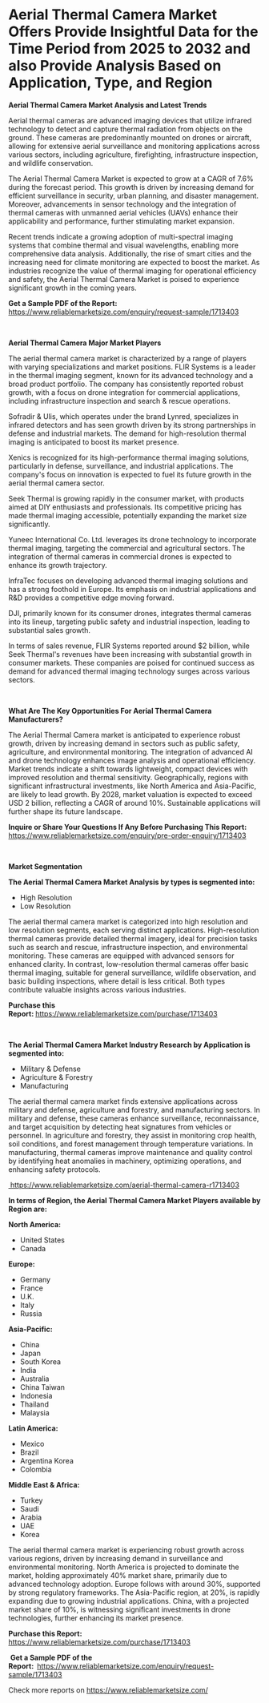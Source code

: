 <p><h1>Aerial Thermal Camera Market Offers Provide Insightful Data for the Time Period from 2025 to 2032 and also Provide Analysis Based on Application, Type, and Region</h1></p><p><strong>Aerial Thermal Camera Market Analysis and Latest Trends</strong></p>
<p><p>Aerial thermal cameras are advanced imaging devices that utilize infrared technology to detect and capture thermal radiation from objects on the ground. These cameras are predominantly mounted on drones or aircraft, allowing for extensive aerial surveillance and monitoring applications across various sectors, including agriculture, firefighting, infrastructure inspection, and wildlife conservation.</p><p>The Aerial Thermal Camera Market is expected to grow at a CAGR of 7.6% during the forecast period. This growth is driven by increasing demand for efficient surveillance in security, urban planning, and disaster management. Moreover, advancements in sensor technology and the integration of thermal cameras with unmanned aerial vehicles (UAVs) enhance their applicability and performance, further stimulating market expansion.</p><p>Recent trends indicate a growing adoption of multi-spectral imaging systems that combine thermal and visual wavelengths, enabling more comprehensive data analysis. Additionally, the rise of smart cities and the increasing need for climate monitoring are expected to boost the market. As industries recognize the value of thermal imaging for operational efficiency and safety, the Aerial Thermal Camera Market is poised to experience significant growth in the coming years.</p></p>
<p><strong>Get a Sample PDF of the Report:&nbsp;</strong> <a href="https://www.reliablemarketsize.com/enquiry/request-sample/1713403?utm_campaign=3223&utm_medium=2&utm_source=Github&utm_content=ia&utm_term=28032025&utm_id=aerial-thermal-camera">https://www.reliablemarketsize.com/enquiry/request-sample/1713403</a></p>
<p>&nbsp;</p>
<p><strong>Aerial Thermal Camera Major Market Players</strong></p>
<p><p>The aerial thermal camera market is characterized by a range of players with varying specializations and market positions. FLIR Systems is a leader in the thermal imaging segment, known for its advanced technology and a broad product portfolio. The company has consistently reported robust growth, with a focus on drone integration for commercial applications, including infrastructure inspection and search & rescue operations. </p><p>Sofradir & Ulis, which operates under the brand Lynred, specializes in infrared detectors and has seen growth driven by its strong partnerships in defense and industrial markets. The demand for high-resolution thermal imaging is anticipated to boost its market presence. </p><p>Xenics is recognized for its high-performance thermal imaging solutions, particularly in defense, surveillance, and industrial applications. The company's focus on innovation is expected to fuel its future growth in the aerial thermal camera sector.</p><p>Seek Thermal is growing rapidly in the consumer market, with products aimed at DIY enthusiasts and professionals. Its competitive pricing has made thermal imaging accessible, potentially expanding the market size significantly.</p><p>Yuneec International Co. Ltd. leverages its drone technology to incorporate thermal imaging, targeting the commercial and agricultural sectors. The integration of thermal cameras in commercial drones is expected to enhance its growth trajectory.</p><p>InfraTec focuses on developing advanced thermal imaging solutions and has a strong foothold in Europe. Its emphasis on industrial applications and R&D provides a competitive edge moving forward.</p><p>DJI, primarily known for its consumer drones, integrates thermal cameras into its lineup, targeting public safety and industrial inspection, leading to substantial sales growth.</p><p>In terms of sales revenue, FLIR Systems reported around $2 billion, while Seek Thermal's revenues have been increasing with substantial growth in consumer markets. These companies are poised for continued success as demand for advanced thermal imaging technology surges across various sectors.</p></p>
<p>&nbsp;</p>
<p><strong>What Are The Key Opportunities For Aerial Thermal Camera Manufacturers?</strong></p>
<p><p>The Aerial Thermal Camera market is anticipated to experience robust growth, driven by increasing demand in sectors such as public safety, agriculture, and environmental monitoring. The integration of advanced AI and drone technology enhances image analysis and operational efficiency. Market trends indicate a shift towards lightweight, compact devices with improved resolution and thermal sensitivity. Geographically, regions with significant infrastructural investments, like North America and Asia-Pacific, are likely to lead growth. By 2028, market valuation is expected to exceed USD 2 billion, reflecting a CAGR of around 10%. Sustainable applications will further shape its future landscape.</p></p>
<p><strong>Inquire or Share Your Questions If Any Before Purchasing This Report:</strong> <a href="https://www.reliablemarketsize.com/enquiry/pre-order-enquiry/1713403?utm_campaign=3223&utm_medium=2&utm_source=Github&utm_content=ia&utm_term=28032025&utm_id=aerial-thermal-camera">https://www.reliablemarketsize.com/enquiry/pre-order-enquiry/1713403</a></p>
<p>&nbsp;</p>
<p><strong>Market Segmentation</strong></p>
<p><strong>The Aerial Thermal Camera Market Analysis by types is segmented into:</strong></p>
<p><ul><li>High Resolution</li><li>Low Resolution</li></ul></p>
<p><p>The aerial thermal camera market is categorized into high resolution and low resolution segments, each serving distinct applications. High-resolution thermal cameras provide detailed thermal imagery, ideal for precision tasks such as search and rescue, infrastructure inspection, and environmental monitoring. These cameras are equipped with advanced sensors for enhanced clarity. In contrast, low-resolution thermal cameras offer basic thermal imaging, suitable for general surveillance, wildlife observation, and basic building inspections, where detail is less critical. Both types contribute valuable insights across various industries.</p></p>
<p><strong>Purchase this Report:&nbsp;</strong><a href="https://www.reliablemarketsize.com/purchase/1713403?utm_campaign=3223&utm_medium=2&utm_source=Github&utm_content=ia&utm_term=28032025&utm_id=aerial-thermal-camera">https://www.reliablemarketsize.com/purchase/1713403</a></p>
<p>&nbsp;</p>
<p><strong>The Aerial Thermal Camera Market Industry Research by Application is segmented into:</strong></p>
<p><ul><li>Military & Defense</li><li>Agriculture & Forestry</li><li>Manufacturing</li></ul></p>
<p><p>The aerial thermal camera market finds extensive applications across military and defense, agriculture and forestry, and manufacturing sectors. In military and defense, these cameras enhance surveillance, reconnaissance, and target acquisition by detecting heat signatures from vehicles or personnel. In agriculture and forestry, they assist in monitoring crop health, soil conditions, and forest management through temperature variations. In manufacturing, thermal cameras improve maintenance and quality control by identifying heat anomalies in machinery, optimizing operations, and enhancing safety protocols.</p></p>
<p><a href="https://www.reliablemarketsize.com/aerial-thermal-camera-r1713403?utm_campaign=3223&utm_medium=2&utm_source=Github&utm_content=ia&utm_term=28032025&utm_id=aerial-thermal-camera">&nbsp;https://www.reliablemarketsize.com/aerial-thermal-camera-r1713403</a></p>
<p><strong>In terms of Region, the Aerial Thermal Camera Market Players available by Region are:</strong></p>
<p>
    <p> <strong> North America: </strong>
        <ul>
            <li>United States</li>
            <li>Canada</li>
        </ul>
        </p> 
    <p> <strong> Europe: </strong>
        <ul>
            <li>Germany</li>
            <li>France</li>
            <li>U.K.</li>
            <li>Italy</li>
            <li>Russia</li>
        </ul>
        </p> 
    <p> <strong> Asia-Pacific: </strong>
        <ul>
            <li>China</li>
            <li>Japan</li>
            <li>South Korea</li>
            <li>India</li>
            <li>Australia</li>
            <li>China Taiwan</li>
            <li>Indonesia</li>
            <li>Thailand</li>
            <li>Malaysia</li>
        </ul>
        </p> 
    <p> <strong> Latin America: </strong>
        <ul>
            <li>Mexico</li>
            <li>Brazil</li>
            <li>Argentina Korea</li>
            <li>Colombia</li>
        </ul>
        </p> 
    <p> <strong> Middle East & Africa: </strong>
        <ul>
            <li>Turkey</li>
            <li>Saudi</li>
            <li>Arabia</li>
            <li>UAE</li>
            <li>Korea</li>
        </ul>
    </p>
    </p>
<p><p>The aerial thermal camera market is experiencing robust growth across various regions, driven by increasing demand in surveillance and environmental monitoring. North America is projected to dominate the market, holding approximately 40% market share, primarily due to advanced technology adoption. Europe follows with around 30%, supported by strong regulatory frameworks. The Asia-Pacific region, at 20%, is rapidly expanding due to growing industrial applications. China, with a projected market share of 10%, is witnessing significant investments in drone technologies, further enhancing its market presence.</p></p>
<p><strong>Purchase this Report: </strong><a href="https://www.reliablemarketsize.com/purchase/1713403?utm_campaign=3223&utm_medium=2&utm_source=Github&utm_content=ia&utm_term=28032025&utm_id=aerial-thermal-camera">https://www.reliablemarketsize.com/purchase/1713403</a></p>
<p>&nbsp;<strong>Get a Sample PDF of the Report:&nbsp;&nbsp;</strong><a href="https://www.reliablemarketsize.com/enquiry/request-sample/1713403?utm_campaign=3223&utm_medium=2&utm_source=Github&utm_content=ia&utm_term=28032025&utm_id=aerial-thermal-camera">https://www.reliablemarketsize.com/enquiry/request-sample/1713403</a></p>
<p><strong></strong></p>
<p>Check more reports on <a href="https://www.reliablemarketsize.com/?utm_campaign=3223&utm_medium=2&utm_source=Github&utm_content=ia&utm_term=28032025&utm_id=aerial-thermal-camera">https://www.reliablemarketsize.com/</a></p>